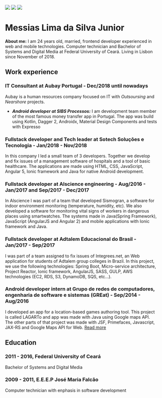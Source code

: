 [![](https://img.shields.io/badge/LinkedIn-blue.svg?logo=linkedin)](https://www.linkedin.com/in/messias-lima/) 
[![](https://img.shields.io/badge/Email-blue.svg?logo=gmail)](mailto:messiaslima.03@gmail.com)
[![](https://img.shields.io/badge/Email-blue.svg?logo=telegram)](https://t.me/TheOldBalrog)

# Messias Lima da Silva Junior

**About me:** I am 24 years old, married, frontend developer experienced in web and mobile technologies. Computer technician and Bachelor of Systems and Digital Media at Federal University of Ceará. Living in Lisbon since November of 2018.

## Work experience
### IT Consultant at Aubay Portugal - Dec/2018 until nowadays
Aubay is a human resources company focused on IT with *Outsoursing* and *Nearshore* projects.
- ***Android developer at SIBS Processos:*** I am development team member of the most famous money transfer app in Portugal. The app was build using Kotlin, Dagger 2, Androidx, Material Design Components and tests with Expresso

### Fullstack developer and Tech leader at Sotech Soluções e Tecnologia - Jan/2018 - Nov/2018
In this company I led a small team of 3 developers. Together we develop and fix issues of a management software of hospitals and a tool of basic healthcare. The applications are made using HTML, CSS, JavaScript, Angular 5, Ionic framework and Java for native Android development.

### Fullstack developer at Alscience engineering - Aug/2016 - Jan/2017 and Sep/2017 - Dec/2017
In Alscience I was part of a team that developed Sismogran, a software for indoor environment monitoring (temperature, humidity, etc). We also developed a software for monitoring vital signs of workers in dangerous places using smartwatches. The systems made in Java(Spring Framework), JavaScript (AngularJS and Angular 2) and mobile applications with Ionic framework and Java.

### Fullstack developer at Adtalem Educacional do Brasil - Jan/2017 - Sep/2017
I was part of a team assigned to fix issues of Integrees.net, an Web application for students of Adtalem group colleges in Brazil. In this project, we use the following technologies: Spring Boot, Micro-service architecture, Project Reactor, Ionic framework, AngularJS, SASS, GULP, AWS technologies (EC2, RDS, S3, DynamoDB, SQS, etc...).

### Android developer intern at Grupo de redes de computadores, engenharia de software e sistemas (GREat) - Sep/2014 - Aug/2016
I developed an app for a location-based games authoring tool. This project is called LAGARTo and app was made with Java using Google maps API. The other parts of that project was made with JSF, Primefaces, Javascript, JAX-RS and Google Maps API for Web. [Read more](https://www.researchgate.net/publication/317249881_LAGARTO_A_LocAtion_based_Games_AuthoRing_TOol_enhanced_with_augmented_reality_features)

## Education
### 2011 - 2016, Federal University of Ceará
Bachelor of Systems and Digital Media

### 2009 - 2011, E.E.E.P José Maria Falcão
Computer technician with enphasis in software development
